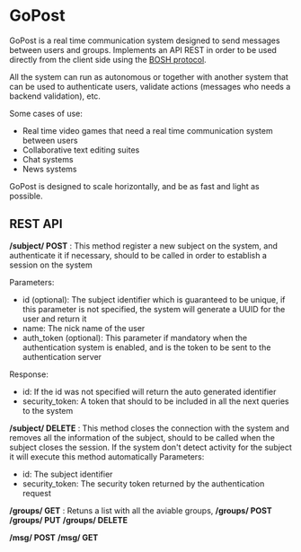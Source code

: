 GoPost
=======
GoPost is a real time communication system designed to send messages between users and groups. Implements an API REST in order to be used directly from the client side using the [BOSH protocol](http://en.wikipedia.org/wiki/BOSH "BOSH - Wikipedia").

All the system can run as autonomous or together with another system that can be used to authenticate users, validate actions (messages who needs a backend validation), etc.

Some cases of use:
 * Real time video games that need a real time communication system between users
 * Collaborative text editing suites
 * Chat systems
 * News systems

GoPost is designed to scale horizontally, and be as fast and light as possible.

REST API
--------------
**/subject/ POST** : This method register a new subject on the system, and authenticate it if necessary, should to be called in order to establish a session on the system

Parameters:
 * id (optional): The subject identifier which is guaranteed to be unique, if this parameter is not specified, the system will generate a UUID for the user and return it
 * name: The nick name of the user
 * auth_token (optional): This parameter if mandatory when the authentication system is enabled, and is the token to be sent to the authentication server

 Response:
 * id: If the id was not specified will return the auto generated identifier
 * security_token: A token that should to be included in all the next queries to the system

**/subject/ DELETE** : This method closes the connection with the system and removes all the information of the subject, should to be called when the subject closes the session. If the system don't detect activity for the subject it will execute this method automatically
 Parameters:
 * id: The subject identifier 
 * security_token: The security token returned by the authentication request

**/groups/ GET** : Retuns a list with all the aviable groups,
**/groups/ POST**
**/groups/ PUT**
**/groups/ DELETE**

**/msg/ POST**
**/msg/ GET**
